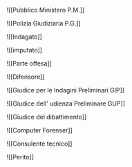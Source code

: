 ![[Pubblico Ministero P.M.]]


![[Polizia Giudiziaria P.G.]]

![[Indagato]]

![[imputato]]

![[Parte offesa]]

![[Difensore]]

![[Giudice per le Indagini Preliminari GIP]]

![[Giudice dell' udienza Preliminare GUP]]


![[Giudice del dibattimento]]

![[Computer Forenser]]

![[Consulente tecnico]]

![[Perito]]
